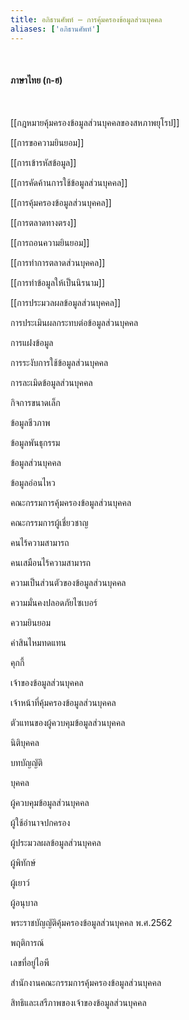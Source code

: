 ```yaml
---
title: อภิธานศัพท์ – การคุ้มครองข้อมูลส่วนบุคคล
aliases: ['อภิธานศัพท์']
---
```


<br />

#### ภาษาไทย (ก-ฮ)
<br />

[[กฎหมายคุ้มครองข้อมูลส่วนบุคคลของสหภาพยุโรป]]
<br />

[[การขอความยินยอม]]
<br />

[[การเข้ารหัสข้อมูล]]
<br />

[[การคัดค้านการใช้ข้อมูลส่วนบุคคล]]
<br />

[[การคุ้มครองข้อมูลส่วนบุคคล]]
<br />

[[การตลาดทางตรง]]
<br />

[[การถอนความยินยอม]]
<br />

[[การทำการตลาดส่วนบุคคล]]
<br />

[[การทำข้อมูลให้เป็นนิรนาม]]
<br />

[[การประมวลผลข้อมูลส่วนบุคคล]]
<br />

การประเมินผลกระทบต่อข้อมูลส่วนบุคคล
<br />

การแฝงข้อมูล
<br />

การระงับการใช้ข้อมูลส่วนบุคคล
<br />

การละเมิดข้อมูลส่วนบุคคล
<br />

กิจการขนาดเล็ก
<br />

ข้อมูลชีวภาพ
<br />

ข้อมูลพันธุกรรม
<br />

ข้อมูลส่วนบุคคล
<br />

ข้อมูลอ่อนไหว
<br />

คณะกรรมการคุ้มครองข้อมูลส่วนบุคคล
<br />

คณะกรรมการผู้เชี่ยวชาญ
<br />

คนไร้ความสามารถ
<br />

คนเสมือนไร้ความสามารถ
<br />

ความเป็นส่วนตัวของข้อมูลส่วนบุคคล
<br />

ความมั่นคงปลอดภัยไซเบอร์
<br />

ความยินยอม
<br />

ค่าสินไหมทดแทน
<br />

คุกกี้
<br />

เจ้าของข้อมูลส่วนบุคคล
<br />

เจ้าหน้าที่คุ้มครองข้อมูลส่วนบุคคล
<br />

ตัวแทนของผู้ควบคุมข้อมูลส่วนบุคคล
<br />

นิติบุคคล
<br />

บทบัญญัติ
<br />

บุคคล
<br />

ผู้ควบคุมข้อมูลส่วนบุคคล
<br />

ผู้ใช้อำนาจปกครอง
<br />

ผู้ประมวลผลข้อมูลส่วนบุคคล
<br />

ผู้พิทักษ์
<br />

ผู้เยาว์
<br />

ผู้อนุบาล
<br />

พระราชบัญญัติคุ้มครองข้อมูลส่วนบุคคล พ.ศ.2562
<br />

พฤติการณ์
<br />

เลขที่อยู่ไอพี
<br />

สำนักงานคณะกรรมการคุ้มครองข้อมูลส่วนบุคคล
<br />

สิทธิและเสรีภาพของเจ้าของข้อมูลส่วนบุคคล